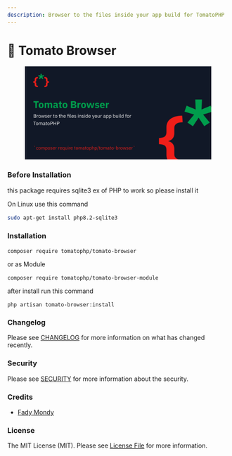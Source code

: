 ```yaml
---
description: Browser to the files inside your app build for TomatoPHP
---
```


# 📂 Tomato Browser

<figure><img src="../.gitbook/assets/screenshot (7).png" alt=""><figcaption></figcaption></figure>

### Before Installation

this package requires sqlite3 ex of PHP to work so please install it&#x20;

On Linux use this command&#x20;

```bash
sudo apt-get install php8.2-sqlite3
```

### Installation

```
composer require tomatophp/tomato-browser
```

or as Module

```
composer require tomatophp/tomato-browser-module
```

after install run this command

```
php artisan tomato-browser:install
```



### Changelog

Please see [CHANGELOG](https://github.com/tomatophp/tomato-browser/blob/master/CHANGELOG.md) for more information on what has changed recently.

### Security

Please see [SECURITY](https://github.com/tomatophp/tomato-browser/blob/master/SECURITY.md) for more information about the security.

### Credits

* [Fady Mondy](https://www.github.ocm/3x1io)

### License

The MIT License (MIT). Please see [License File](https://github.com/tomatophp/tomato-browser/blob/master/LICENSE.md) for more information.
